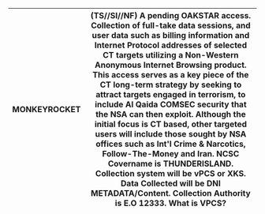 | MONKEYROCKET | (TS//SI//NF) A pending OAKSTAR access. Collection of full-take data sessions, and user data such as billing information and Internet Protocol addresses of selected CT targets utilizing a Non-Western Anonymous Internet Browsing product. This access serves as a key piece of the CT long-term strategy by seeking to attract targets engaged in terrorism, to include Al Qaida COMSEC security that the NSA can then exploit. Although the initial focus is CT based, other targeted users will include those sought by NSA offices such as Int'l Crime & Narcotics, Follow-The-Money and Iran. NCSC Covername is THUNDERISLAND. Collection system will be vPCS or XKS. Data Collected will be DNI METADATA/Content. Collection Authority is E.O 12333. What is VPCS? |
| --- | --- |
